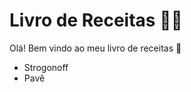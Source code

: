 # Livro de Receitas :man_cook:



Olá! Bem vindo ao meu livro de receitas :wave:

- Strogonoff
- Pavê

